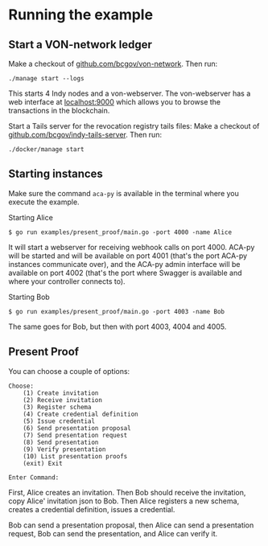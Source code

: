 # Running the example

## Start a VON-network ledger

Make a checkout of [github.com/bcgov/von-network](https://github.com/bcgov/von-network). Then run:

```shell script
./manage start --logs
```

This starts 4 Indy nodes and a von-webserver. The von-webserver has a web interface at [localhost:9000](http://localhost:9000) which allows you to browse the transactions in the blockchain.

Start a Tails server for the revocation registry tails files: Make a checkout of [github.com/bcgov/indy-tails-server](https://github.com/bcgov/indy-tails-server). Then run:

```shell script
./docker/manage start
```

## Starting instances

Make sure the command `aca-py` is available in the terminal where you execute the example.

Starting Alice

```shell script
$ go run examples/present_proof/main.go -port 4000 -name Alice
```

It will start a webserver for receiving webhook calls on port 4000. ACA-py will be started and will be available on port 4001 (that's the port ACA-py instances communicate over), and the ACA-py admin interface will be available on port 4002 (that's the port where Swagger is available and where your controller connects to).

Starting Bob

```shell script
$ go run examples/present_proof/main.go -port 4003 -name Bob
```

The same goes for Bob, but then with port 4003, 4004 and 4005.

## Present Proof

You can choose a couple of options:

```text
Choose:
	(1) Create invitation
	(2) Receive invitation
	(3) Register schema
	(4) Create credential definition
	(5) Issue credential
	(6) Send presentation proposal
	(7) Send presentation request
	(8) Send presentation
	(9) Verify presentation
	(10) List presentation proofs
	(exit) Exit

Enter Command: 

```

First, Alice creates an invitation. Then Bob should receive the invitation, copy Alice' invitation json to Bob. Then Alice registers a new schema, creates a credential definition, issues a credential.

Bob can send a presentation proposal, then Alice can send a presentation request, Bob can send the presentation, and Alice can verify it.
